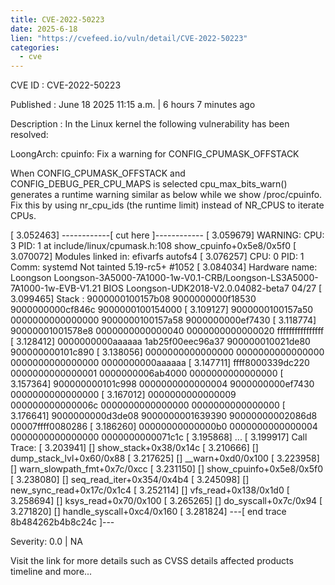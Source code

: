 ```yaml
---
title: CVE-2022-50223
date: 2025-6-18
lien: "https://cvefeed.io/vuln/detail/CVE-2022-50223"
categories:
  - cve
---
```


CVE ID : CVE-2022-50223

Published :  June 18
2025
11:15 a.m. | 6 hours
7 minutes ago

Description : In the Linux kernel
the following vulnerability has been resolved:

LoongArch: cpuinfo: Fix a warning for CONFIG_CPUMASK_OFFSTACK

When CONFIG_CPUMASK_OFFSTACK and CONFIG_DEBUG_PER_CPU_MAPS is selected
cpu_max_bits_warn() generates a runtime warning similar as below while
we show /proc/cpuinfo. Fix this by using nr_cpu_ids (the runtime limit)
instead of NR_CPUS to iterate CPUs.

[    3.052463] ------------[ cut here ]------------
[    3.059679] WARNING: CPU: 3 PID: 1 at include/linux/cpumask.h:108 show_cpuinfo+0x5e8/0x5f0
[    3.070072] Modules linked in: efivarfs autofs4
[    3.076257] CPU: 0 PID: 1 Comm: systemd Not tainted 5.19-rc5+ #1052
[    3.084034] Hardware name: Loongson Loongson-3A5000-7A1000-1w-V0.1-CRB/Loongson-LS3A5000-7A1000-1w-EVB-V1.21
BIOS Loongson-UDK2018-V2.0.04082-beta7 04/27
[    3.099465] Stack : 9000000100157b08 9000000000f18530 9000000000cf846c 9000000100154000
[    3.109127]         9000000100157a50 0000000000000000 9000000100157a58 9000000000ef7430
[    3.118774]         90000001001578e8 0000000000000040 0000000000000020 ffffffffffffffff
[    3.128412]         0000000000aaaaaa 1ab25f00eec96a37 900000010021de80 900000000101c890
[    3.138056]         0000000000000000 0000000000000000 0000000000000000 0000000000aaaaaa
[    3.147711]         ffff8000339dc220 0000000000000001 0000000006ab4000 0000000000000000
[    3.157364]         900000000101c998 0000000000000004 9000000000ef7430 0000000000000000
[    3.167012]         0000000000000009 000000000000006c 0000000000000000 0000000000000000
[    3.176641]         9000000000d3de08 9000000001639390 90000000002086d8 00007ffff0080286
[    3.186260]         00000000000000b0 0000000000000004 0000000000000000 0000000000071c1c
[    3.195868]         ...
[    3.199917] Call Trace:
[    3.203941] [] show_stack+0x38/0x14c
[    3.210666] [] dump_stack_lvl+0x60/0x88
[    3.217625] [] __warn+0xd0/0x100
[    3.223958] [] warn_slowpath_fmt+0x7c/0xcc
[    3.231150] [] show_cpuinfo+0x5e8/0x5f0
[    3.238080] [] seq_read_iter+0x354/0x4b4
[    3.245098] [] new_sync_read+0x17c/0x1c4
[    3.252114] [] vfs_read+0x138/0x1d0
[    3.258694] [] ksys_read+0x70/0x100
[    3.265265] [] do_syscall+0x7c/0x94
[    3.271820] [] handle_syscall+0xc4/0x160
[    3.281824] ---[ end trace 8b484262b4b8c24c ]---

Severity: 0.0 | NA

Visit the link for more details
such as CVSS details
affected products
timeline
and more...
